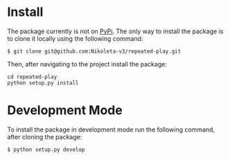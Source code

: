 # Install

The package currently is not on [PyPi](https://pypi.org). The only way to
install the package is to clone it locally using the following command:

```shell
$ git clone git@github.com:Nikoleta-v3/repeated-play.git
```


Then, after navigating to the project install the package:

```shell
cd repeated-play
python setup.py install
```


# Development Mode

To install the package in development mode run the following command,
after cloning the package:

```shell
$ python setup.py develop
```